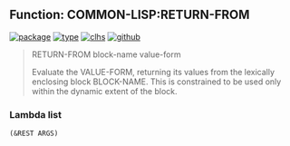 ## Function: COMMON-LISP:RETURN-FROM
[![package](https://img.shields.io/badge/Package-COMMON--LISP-5f9ea0.svg?style=social&colorA=999999)](../) [![type](https://img.shields.io/badge/Type-Function-5f9ea0.svg?style=social&colorA=999999)](../#function) [![clhs](https://img.shields.io/badge/CLHS-RETURN--FROM-5f9ea0.svg?style=social&colorA=999999)](http://www.lispworks.com/documentation/HyperSpec/Body/s_ret_fr.htm) [![github](https://img.shields.io/badge/GitHub-View_the_source-5f9ea0.svg?style=social&colorA=999999&logo=github)](https://github.com/sbcl/sbcl/blob/master/src/compiler/info-functions.lisp/) 

> RETURN-FROM block-name value-form
> 
> Evaluate the VALUE-FORM, returning its values from the lexically enclosing
> block BLOCK-NAME. This is constrained to be used only within the dynamic
> extent of the block.

### Lambda list
```
(&REST ARGS)
```
